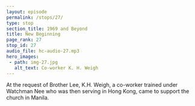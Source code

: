 ```yaml
---
layout: episode
permalink: /stops/27/
type: stop
section_title: 1969 and Beyond
title: New Beginning
page_rank: 27
stop_id: 27
audio_file: hc-audio-27.mp3
hero_images:
 - path: img-27.jpg
   alt_text: Co-worker K. H. Weigh
---
```


At the request of Brother Lee, K.H. Weigh, a co-worker trained under Watchman Nee who was then serving in Hong Kong, came to support the church in Manila.

<!---
同工魏光禧受到李弟兄的要求前來扶持馬尼拉召會。
-->

<!--- TRANSCRIPT
While the enemy utilized man’s flesh to carry out damaging work, the Lord, in His sovereignty, performed a sanctifying work. During the turmoil, Brother K.H. Weigh (also known as Weigh Kwang-hsi), a co-worker trained under Watchman Nee who eventually served in Hong Kong, was greatly used by the Lord to supply and support the excommunicated elders in Manila. Recognizing his spiritual capacity, Brother Witness Lee personally requested Brother Weigh to go and provide help to the church in Manila during those turbulent days. 
-->